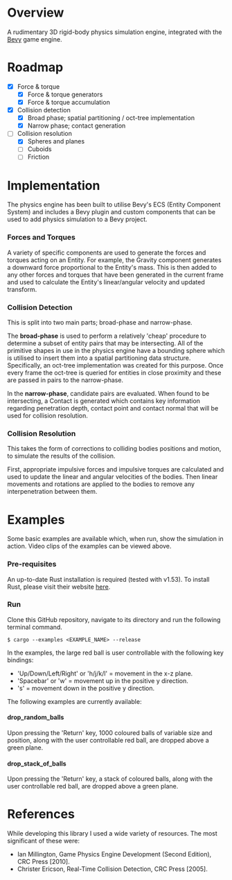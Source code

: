 # Overview

A rudimentary 3D rigid-body physics simulation engine, integrated with the
[Bevy](https://bevyengine.org/) game engine.

# Roadmap

- [x] Force & torque
    - [x] Force & torque generators
    - [x] Force & torque accumulation

- [x] Collision detection
    - [x] Broad phase; spatial partitioning / oct-tree implementation
    - [x] Narrow phase; contact generation
- [ ] Collision resolution
    - [x] Spheres and planes
    - [ ] Cuboids
    - [ ] Friction

# Implementation

The physics engine has been built to utilise Bevy's ECS (Entity Component System) and includes a
Bevy plugin and custom components that can be used to add physics simulation to a Bevy project.

### Forces and Torques

A variety of specific components are used to generate the forces and torques acting on an Entity.
For example, the Gravity component generates a downward force proportional to the Entity's mass.
This is then added to any other forces and torques that have been generated in the current frame
and used to calculate the Entity's linear/angular velocity and updated transform.

### Collision Detection

This is split into two main parts; broad-phase and narrow-phase.

The __broad-phase__ is used to perform a relatively 'cheap' procedure to determine a subset of entity
pairs that may be intersecting. All of the primitive shapes in use in the physics engine have a
bounding sphere which is utilised to insert them into a spatial partitioning data structure.
Specifically, an oct-tree implementation was created for this purpose. Once every frame the oct-tree
is queried for entities in close proximity and these are passed in pairs to the narrow-phase.

In the __narrow-phase__, candidate pairs are evaluated. When found to be intersecting, a Contact is
generated which contains key information regarding penetration depth, contact point and contact
normal that will be used for collision resolution.

### Collision Resolution

This takes the form of corrections to colliding bodies positions and motion, to simulate the results
of the collision.

First, appropriate impulsive forces and impulsive torques are calculated and used to update the
linear and angular velocities of the bodies. Then linear movements and rotations are applied to the
bodies to remove any interpenetration between them.

# Examples

Some basic examples are available which, when run, show the simulation in action. Video clips of the
examples can be viewed above.

### Pre-requisites

An up-to-date Rust installation is required (tested with v1.53). To install Rust, please visit
their website [here](https://www.rust-lang.org/tools/install).

### Run

Clone this GitHub repository, navigate to its directory and run the following terminal command.

    $ cargo --examples <EXAMPLE_NAME> --release

In the examples, the large red ball is user controllable with the following key bindings:

- 'Up/Down/Left/Right' or 'h/j/k/l' = movement in the x-z plane.
- 'Spacebar' or 'w' = movement up in the positive y direction.
- 's' = movement down in the positive y direction.

The following examples are currently available:

#### drop_random_balls

Upon pressing the 'Return' key, 1000 coloured balls of variable size and position, along with the
user controllable red ball, are dropped above a green plane.

#### drop_stack_of_balls

Upon pressing the 'Return' key, a stack of coloured balls, along with the user controllable red ball, are
dropped above a green plane.

# References

While developing this library I used a wide variety of resources. The most significant of these
were:

- Ian Millington, Game Physics Engine Development (Second Edition), CRC Press [2010].
- Christer Ericson, Real-Time Collision Detection, CRC Press [2005].
